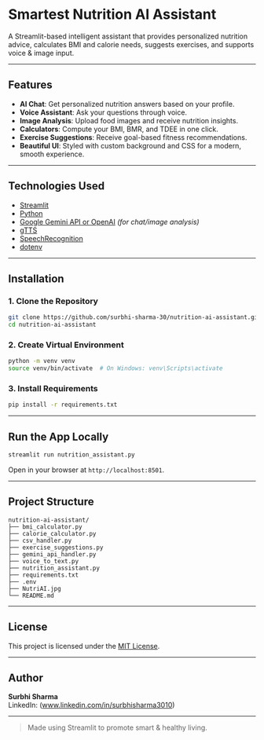 
# Smartest Nutrition AI Assistant

A Streamlit-based intelligent assistant that provides personalized nutrition advice, calculates BMI and calorie needs, suggests exercises, and supports voice & image input.

---

## Features

- **AI Chat**: Get personalized nutrition answers based on your profile.
- **Voice Assistant**: Ask your questions through voice.
- **Image Analysis**: Upload food images and receive nutrition insights.
- **Calculators**: Compute your BMI, BMR, and TDEE in one click.
- **Exercise Suggestions**: Receive goal-based fitness recommendations.
- **Beautiful UI**: Styled with custom background and CSS for a modern, smooth experience.

---

## Technologies Used

- [Streamlit](https://streamlit.io/)
- [Python](https://www.python.org/)
- [Google Gemini API or OpenAI](https://ai.google.dev/) *(for chat/image analysis)*
- [gTTS](https://pypi.org/project/gTTS/)
- [SpeechRecognition](https://pypi.org/project/SpeechRecognition/)
- [dotenv](https://pypi.org/project/python-dotenv/)

---

## Installation

### 1. Clone the Repository

```bash
git clone https://github.com/surbhi-sharma-30/nutrition-ai-assistant.git
cd nutrition-ai-assistant
```

### 2. Create Virtual Environment

```bash
python -m venv venv
source venv/bin/activate  # On Windows: venv\Scripts\activate
```

### 3. Install Requirements

```bash
pip install -r requirements.txt
```

---

## Run the App Locally

```bash
streamlit run nutrition_assistant.py
```

Open in your browser at `http://localhost:8501`.

---

## Project Structure

```
nutrition-ai-assistant/
├── bmi_calculator.py
├── calorie_calculator.py
├── csv_handler.py
├── exercise_suggestions.py
├── gemini_api_handler.py
├── voice_to_text.py
├── nutrition_assistant.py
├── requirements.txt
├── .env
├── NutriAI.jpg
└── README.md
```

---

## License

This project is licensed under the [MIT License](LICENSE).

---

## Author

**Surbhi Sharma**   
LinkedIn: (www.linkedin.com/in/surbhisharma3010)

---

> Made using Streamlit to promote smart & healthy living.

